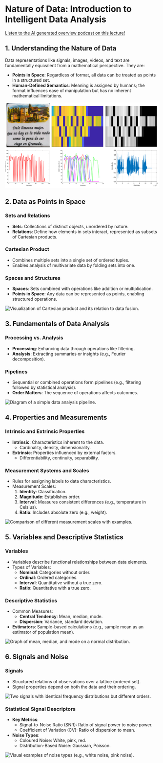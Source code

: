 # Nature of Data: Introduction to Intelligent Data Analysis

[Listen to the AI generated overview podcast on this lecture!](https://notebooklm.google.com/notebook/414c1910-4899-4f7e-b8fe-b1f280274d39/audio)

## 1. Understanding the Nature of Data
Data representations like signals, images, videos, and text are fundamentally equivalent from a mathematical perspective. They are:
- **Points in Space**: Regardless of format, all data can be treated as points in a structured set.
- **Human-Defined Semantics**: Meaning is assigned by humans; the format influences ease of manipulation but has no inherent mathematical limitations.


![Image](../../images/nature_of_data.png)

## 2. Data as Points in Space
### Sets and Relations
- **Sets**: Collections of distinct objects, unordered by nature.
- **Relations**: Define how elements in sets interact, represented as subsets of Cartesian products.

### Cartesian Product
- Combines multiple sets into a single set of ordered tuples.
- Enables analysis of multivariate data by folding sets into one.

### Spaces and Structures
- **Spaces**: Sets combined with operations like addition or multiplication.
- **Points in Space**: Any data can be represented as points, enabling structured operations.

![Visualization of Cartesian product and its relation to data fusion.](INSERT_IMAGE_LINK_HERE)

## 3. Fundamentals of Data Analysis
### Processing vs. Analysis
- **Processing**: Enhancing data through operations like filtering.
- **Analysis**: Extracting summaries or insights (e.g., Fourier decomposition).

### Pipelines
- Sequential or combined operations form pipelines (e.g., filtering followed by statistical analysis).
- **Order Matters**: The sequence of operations affects outcomes.

![Diagram of a simple data analysis pipeline.](INSERT_IMAGE_LINK_HERE)

## 4. Properties and Measurements
### Intrinsic and Extrinsic Properties
- **Intrinsic**: Characteristics inherent to the data.
  - Cardinality, density, dimensionality.
- **Extrinsic**: Properties influenced by external factors.
  - Differentiability, continuity, separability.

### Measurement Systems and Scales
- Rules for assigning labels to data characteristics.
- Measurement Scales:
  1. **Identity**: Classification.
  2. **Magnitude**: Establishes order.
  3. **Interval**: Measures consistent differences (e.g., temperature in Celsius).
  4. **Ratio**: Includes absolute zero (e.g., weight).

![Comparison of different measurement scales with examples.](INSERT_IMAGE_LINK_HERE)

## 5. Variables and Descriptive Statistics
### Variables
- Variables describe functional relationships between data elements.
- Types of Variables:
  - **Nominal**: Categories without order.
  - **Ordinal**: Ordered categories.
  - **Interval**: Quantitative without a true zero.
  - **Ratio**: Quantitative with a true zero.

### Descriptive Statistics
- Common Measures:
  - **Central Tendency**: Mean, median, mode.
  - **Dispersion**: Variance, standard deviation.
- **Estimators**: Sample-based calculations (e.g., sample mean as an estimator of population mean).

![Graph of mean, median, and mode on a normal distribution.](INSERT_IMAGE_LINK_HERE)

## 6. Signals and Noise
### Signals
- Structured relations of observations over a lattice (ordered set).
- Signal properties depend on both the data and their ordering.

![Two signals with identical frequency distributions but different orders.](INSERT_IMAGE_LINK_HERE)

### Statistical Signal Descriptors
- **Key Metrics**:
  - Signal-to-Noise Ratio (SNR): Ratio of signal power to noise power.
  - Coefficient of Variation (CV): Ratio of dispersion to mean.
- **Noise Types**:
  - Coloured Noise: White, pink, red.
  - Distribution-Based Noise: Gaussian, Poisson.

![Visual examples of noise types (e.g., white noise, pink noise).](INSERT_IMAGE_LINK_HERE)
